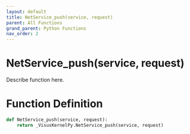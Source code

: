 ```yaml
---
layout: default
title: NetService_push(service, request)
parent: All Functions
grand_parent: Python Functions
nav_order: 2
---
```


# NetService_push(service, request)

Describe function here.

# Function Definition

```python
def NetService_push(service, request):
    return _VisusKernelPy.NetService_push(service, request)
```